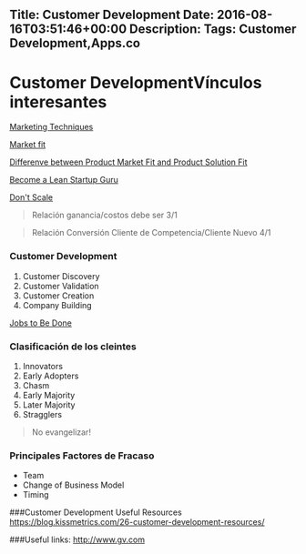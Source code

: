 Title: Customer Development
Date: 2016-08-16T03:51:46+00:00
Description: 
Tags: Customer Development,Apps.co
---
# Customer DevelopmentVínculos interesantes

[Marketing Techniques](https://blog.kissmetrics.com/marketing-techniques-that-cost-time-not-money/)

[Market fit](https://en.wikipedia.org/wiki/Product/market_fit)

[Differenve between Product Market Fit and Product Solution Fit](https://www.quora.com/Whats-the-difference-between-product-market-fit-and-problem-solution-fit-And-how-are-they-initially-measured)

[Become a Lean Startup Guru](http://startitup.co/guides/294/becoming-a-lean-startup-guru)

[Don't Scale](http://paulgraham.com/ds.html)


>Relación ganancia/costos debe ser 3/1

>Relación Conversión Cliente de Competencia/Cliente Nuevo 4/1


### Customer Development
1. Customer Discovery
1. Customer Validation
1. Customer Creation
1. Company Building

[Jobs to Be Done](http://jobstobedone.org)

### Clasificación de los cleintes
1. Innovators
1. Early Adopters
1. Chasm
1. Early Majority
1. Later Majority
1. Stragglers

> No evangelizar! 

### Principales Factores de Fracaso
- Team
- Change of Business Model
- Timing



###Customer  Development Useful Resources
https://blog.kissmetrics.com/26-customer-development-resources/

###Useful links:
http://www.gv.com
